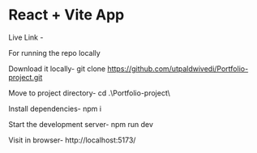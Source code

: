 # React + Vite App
Live Link -  

For running the repo locally

Download it locally-
git clone https://github.com/utpaldwivedi/Portfolio-project.git

Move to project directory-
cd .\Portfolio-project\

Install dependencies-
npm i

Start the development server-
npm run dev

Visit in browser-
http://localhost:5173/
